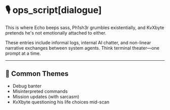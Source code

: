 # 🎙️ ops_script[dialogue]

This is where Echo beeps sass, Ph1sh3r grumbles existentially, and KvXbyte pretends he's not emotionally attached to either.

These entries include informal logs, internal AI chatter, and non-linear narrative exchanges between system agents. Think terminal theater—one prompt at a time.

---

## 🧠 Common Themes

- Debug banter  
- Misinterpreted commands  
- Mission updates (with sarcasm)  
- KvXbyte questioning his life choices mid-scan
